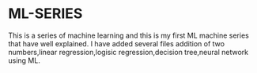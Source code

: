 # ML-SERIES
This is a series of machine learning and this is my first  ML machine series that have well explained.
I have added several files addition of two numbers,linear regression,logisic regression,decision tree,neural network using ML.
 
